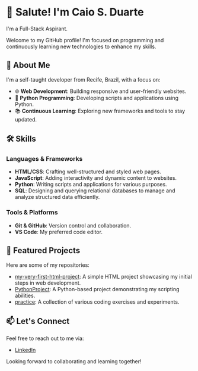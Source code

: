 # 👋 Salute! I'm Caio S. Duarte

I'm a Full-Stack Aspirant.

Welcome to my GitHub profile! I'm focused on programming and continuously learning new technologies to enhance my skills.

## 🚀 About Me

I'm a self-taught developer from Recife, Brazil, with a focus on:

- 🌐 **Web Development**: Building responsive and user-friendly websites.
- 🐍 **Python Programming**: Developing scripts and applications using Python.
- 📚 **Continuous Learning**: Exploring new frameworks and tools to stay updated.

## 🛠️ Skills

### Languages & Frameworks

- **HTML/CSS**: Crafting well-structured and styled web pages.
- **JavaScript**: Adding interactivity and dynamic content to websites.
- **Python**: Writing scripts and applications for various purposes.
- **SQL**: Designing and querying relational databases to manage and analyze structured data efficiently.

### Tools & Platforms

- **Git & GitHub**: Version control and collaboration.
- **VS Code**: My preferred code editor.

## 📂 Featured Projects

Here are some of my repositories:

- [my-very-first-html-project](https://github.com/vindexinsanctirex/my-very-first-html-project): A simple HTML project showcasing my initial steps in web development.
- [PythonProject](https://github.com/vindexinsanctirex/PythonProject): A Python-based project demonstrating my scripting abilities.
- [practice](https://github.com/vindexinsanctirex/practice): A collection of various coding exercises and experiments.

## 📫 Let's Connect

Feel free to reach out to me via:

- [LinkedIn](https://www.linkedin.com/in/caio-s-duarte)

Looking forward to collaborating and learning together!
